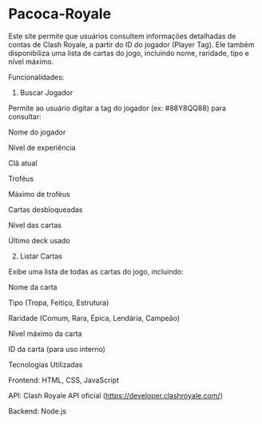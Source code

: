 # Pacoca-Royale

Este site permite que usuários consultem informações detalhadas de contas de Clash Royale, a partir do ID do jogador (Player Tag). Ele também disponibiliza uma lista de cartas do jogo, incluindo nome, raridade, tipo e nível máximo.

Funcionalidades:

1. Buscar Jogador

Permite ao usuário digitar a tag do jogador (ex: #88Y8QQ88) para consultar:

Nome do jogador

Nível de experiência

Clã atual

Troféus

Máximo de troféus

Cartas desbloqueadas

Nível das cartas

Último deck usado   

2. Listar Cartas

Exibe uma lista de todas as cartas do jogo, incluindo:

Nome da carta

Tipo (Tropa, Feitiço, Estrutura)

Raridade (Comum, Rara, Épica, Lendária, Campeão)

Nível máximo da carta

ID da carta (para uso interno)

Tecnologias Utilizadas

Frontend: HTML, CSS, JavaScript

API: Clash Royale API oficial (https://developer.clashroyale.com/)

Backend: Node.js 
